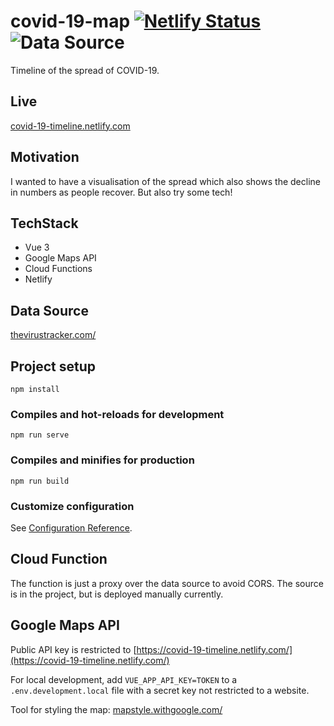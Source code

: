 # covid-19-map [![Netlify Status](https://api.netlify.com/api/v1/badges/4f953111-6417-46fb-b8db-86edef562abf/deploy-status)](https://app.netlify.com/sites/covid-19-timeline/deploys) ![Data Source](https://github.com/gautemo/covid19-timeline/workflows/Data%20Source/badge.svg)

Timeline of the spread of COVID-19. 

## Live
[covid-19-timeline.netlify.com](https://covid-19-timeline.netlify.com/)

## Motivation
I wanted to have a visualisation of the spread which also shows the decline in numbers as people recover. But also try some tech!

## TechStack
* Vue 3
* Google Maps API
* Cloud Functions
* Netlify

## Data Source
[thevirustracker.com/](https://thevirustracker.com/)

## Project setup
```
npm install
```

### Compiles and hot-reloads for development
```
npm run serve
```

### Compiles and minifies for production
```
npm run build
```

### Customize configuration
See [Configuration Reference](https://cli.vuejs.org/config/).

## Cloud Function
The function is just a proxy over the data source to avoid CORS. The source is in the project, but is deployed manually currently.

## Google Maps API
Public API key is restricted to [https://covid-19-timeline.netlify.com/](https://covid-19-timeline.netlify.com/)

For local development, add `VUE_APP_API_KEY=TOKEN` to a `.env.development.local` file with a secret key not restricted to a website.

Tool for styling the map: [mapstyle.withgoogle.com/](https://mapstyle.withgoogle.com/)
